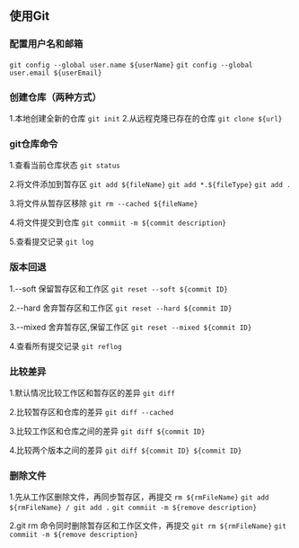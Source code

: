 ## 使用Git

### 配置用户名和邮箱
`git config --global user.name ${userName}`
`git config --global user.email ${userEmail}`

### 创建仓库（两种方式）
1.本地创建全新的仓库
`git init`
2.从远程克隆已存在的仓库
`git clone ${url}`

### git仓库命令
1.查看当前仓库状态
`git status`

2.将文件添加到暂存区
`git add ${fileName}`
`git add *.${fileType}`
`git add .`

3.将文件从暂存区移除
`git rm --cached ${fileName}`

4.将文件提交到仓库
`git commiit -m ${commit description}`

5.查看提交记录
`git log` 

### 版本回退
1.--soft 保留暂存区和工作区
`git reset --soft ${commit ID}`

2.--hard 舍弃暂存区和工作区
`git reset --hard ${commit ID}`

3.--mixed 舍弃暂存区,保留工作区
`git reset --mixed ${commit ID}`

4.查看所有提交记录
`git reflog`

### 比较差异
1.默认情况比较工作区和暂存区的差异
`git diff`

2.比较暂存区和仓库的差异
`git diff --cached`

3.比较工作区和仓库之间的差异
`git diff ${commit ID}`

4.比较两个版本之间的差异
`git diff ${commit ID} ${commit ID}`

### 删除文件
1.先从工作区删除文件，再同步暂存区，再提交
`rm ${rmFileName}`
`git add ${rmFileName} / git add .`
`git commiit -m ${remove description}`

2.git rm 命令同时删除暂存区和工作区文件，再提交
`git rm ${rmFileName}`
`git commiit -m ${remove description}`